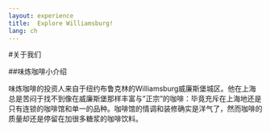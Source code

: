 ```yaml
---
layout: experience
title:  Explore Williamsburg!
lang: ch
---
```


#关于我们

##味炼咖啡小介绍

味炼咖啡的投资人来自于纽约布鲁克林的Williamsburg威廉斯堡城区。他在上海总是苦闷于找不到像在威廉斯堡那样丰富与”正宗”的咖啡：毕竟充斥在上海地还是只有连锁的咖啡馆和单一的品种。咖啡馆的情调和装修确实是洋气了，然而咖啡的质量却还是停留在加很多糖浆的咖啡饮料。
